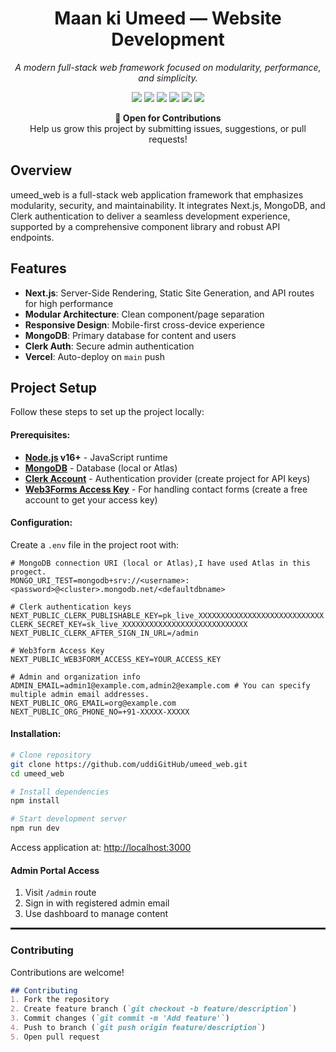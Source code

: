 <h1 align="center">Maan ki Umeed &mdash; Website Development</h1>

<p align="center">
  <em>A modern full-stack web framework focused on modularity, performance, and simplicity.</em>
</p>

<p align="center">
  <img src="https://img.shields.io/badge/Next.js-Fullstack-000?logo=nextdotjs&style=flat-square" />
  <img src="https://img.shields.io/badge/MongoDB-Database-4EA94B?logo=mongodb&style=flat-square" />
  <img src="https://img.shields.io/badge/Clerk-Authentication-3b82f6?logo=clerk&style=flat-square" />
  <img src="https://img.shields.io/badge/Vercel-Auto--Deploy-000?logo=vercel&style=flat-square" />
  <img src="https://img.shields.io/badge/Web3Forms-Contact%20Forms-purple?style=flat-square" />
  <img src="https://img.shields.io/badge/Responsive-Mobile--First-10b981?style=flat-square" />
</p>

<p align="center">
  <strong>🚀 Open for Contributions</strong><br/>
  Help us grow this project by submitting issues, suggestions, or pull requests!
</p>


## Overview
umeed_web is a full-stack web application framework that emphasizes modularity, security, and maintainability. It integrates Next.js, MongoDB, and Clerk authentication to deliver a seamless development experience, supported by a comprehensive component library and robust API endpoints.

## Features

- **Next.js**: Server-Side Rendering, Static Site Generation, and API routes for high performance  
- **Modular Architecture**: Clean component/page separation  
- **Responsive Design**: Mobile-first cross-device experience  
- **MongoDB**: Primary database for content and users  
- **Clerk Auth**: Secure admin authentication  
- **Vercel**: Auto-deploy on `main` push

## Project Setup
Follow these steps to set up the project locally:

#### Prerequisites:
- **[Node.js](https://nodejs.org/) v16+** - JavaScript runtime  
- **[MongoDB](https://www.mongodb.com/)** - Database (local or Atlas)  
- **[Clerk Account](https://clerk.dev/)** - Authentication provider (create project for API keys)
- **[Web3Forms Access Key](https://web3forms.com/)** - For handling contact forms (create a free account to get your access key)

#### Configuration:

Create a `.env` file in the project root with:
```env
# MongoDB connection URI (local or Atlas),I have used Atlas in this progect.
MONGO_URI_TEST=mongodb+srv://<username>:<password>@<cluster>.mongodb.net/<defaultdbname>

# Clerk authentication keys
NEXT_PUBLIC_CLERK_PUBLISHABLE_KEY=pk_live_XXXXXXXXXXXXXXXXXXXXXXXXXXXX
CLERK_SECRET_KEY=sk_live_XXXXXXXXXXXXXXXXXXXXXXXXXXXX
NEXT_PUBLIC_CLERK_AFTER_SIGN_IN_URL=/admin

# Web3form Access Key
NEXT_PUBLIC_WEB3FORM_ACCESS_KEY=YOUR_ACCESS_KEY

# Admin and organization info
ADMIN_EMAIL=admin1@example.com,admin2@example.com # You can specify multiple admin email addresses.
NEXT_PUBLIC_ORG_EMAIL=org@example.com
NEXT_PUBLIC_ORG_PHONE_NO=+91-XXXXX-XXXXX
```
#### Installation:
```bash
# Clone repository
git clone https://github.com/uddiGitHub/umeed_web.git
cd umeed_web

# Install dependencies
npm install

# Start development server
npm run dev
```
Access application at:
   [http://localhost:3000](https://localhost:3000)

#### Admin Portal Access
1. Visit `/admin` route
2. Sign in with registered admin email
3. Use dashboard to manage content


<hr style="border:0.5px solid"/>

### Contributing
Contributions are welcome!
```markdown
## Contributing
1. Fork the repository
2. Create feature branch (`git checkout -b feature/description`)
3. Commit changes (`git commit -m 'Add feature'`)
4. Push to branch (`git push origin feature/description`)
5. Open pull request
```

